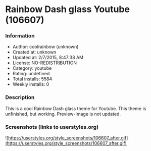 # Rainbow Dash glass Youtube (106607)

### Information
- Author: coolrainbow (unknown)
- Created at: unknown
- Updated at: 2/7/2015, 8:47:38 AM
- License: NO-REDISTRIBUTION
- Category: youtube
- Rating: undefined
- Total installs: 5584
- Weekly installs: 0


### Description
This is a cool Rainbow Dash glass theme for Youtube.
This theme is unfinished, but working. Preview-Image is not updated.


### Screenshots (links to userstyles.org)
![https://userstyles.org/style_screenshots/106607_after.gif](https://userstyles.org/style_screenshots/106607_after.gif)


